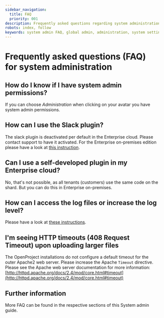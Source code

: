 ```yaml
---
sidebar_navigation:
  title: FAQ
  priority: 001
description: Frequently asked questions regarding system administration
robots: index, follow
keywords: system admin FAQ, global admin, administration, system settings
---
```


# Frequently asked questions (FAQ) for system administration

## How do I know if I have system admin permissions?

If you can choose *Administration* when clicking on your avatar you have system admin permissions.

## How can I use the Slack plugin?

The slack plugin is deactivated per default in the Enterprise cloud. Please contact support to have it activated. For the Enterprise on-premises edition please have a look at [this instruction](../../user-guide/integrations/#slack).

## Can I use a self-developed plugin in my Enterprise cloud?

No, that's not possible, as all tenants (customers) use the same code on the shard. But you can do this in Enterprise on-premises.

## How can I access the log files or increase the log level?

Please have a look at [these instructions](../../installation-and-operations/operation/monitoring).

## I'm seeing HTTP timeouts (408 Request Timeout) upon uploading larger files

The OpenProject installations do not configure a default timeout for the outer Apache2 web server. Please increase the Apache `Timeout` directive. Please see the Apache web server documentation for more information: [http://httpd.apache.org/docs/2.4/mod/core.html#timeout](http://httpd.apache.org/docs/2.4/mod/core.html#timeout)


## Further information

More FAQ can be found in the respective sections of this System admin guide.
